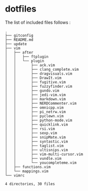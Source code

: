 # dotfiles

The list of included files follows :

    .
    ├── gitconfig
    ├── README.md
    ├── update
    ├── vim
    │   ├── after
    │   │   ├── ftplugin
    │   │   └── plugin
    │   │       ├── ack.vim
    │   │       ├── clang_complete.vim
    │   │       ├── dragvisuals.vim
    │   │       ├── DrawIt.vim
    │   │       ├── fugitive.vim
    │   │       ├── fuzzyfinder.vim
    │   │       ├── gundo.vim
    │   │       ├── jedi-vim.vim
    │   │       ├── markdown.vim
    │   │       ├── NERDCommenter.vim
    │   │       ├── omnicpp.vim
    │   │       ├── pi_netrw.vim
    │   │       ├── pyclewn.vim
    │   │       ├── python-mode.vim
    │   │       ├── quicklink.vim
    │   │       ├── rsi.vim
    │   │       ├── sexp.vim
    │   │       ├── snipMate.vim
    │   │       ├── syntastic.vim
    │   │       ├── taglist.vim
    │   │       ├── ultisnips.vim
    │   │       ├── vim-multi-cursor.vim
    │   │       ├── vundle.vim
    │   │       └── youcompleteme.vim
    │   ├── functions.vim
    │   └── mappings.vim
    └── vimrc

    4 directories, 30 files
